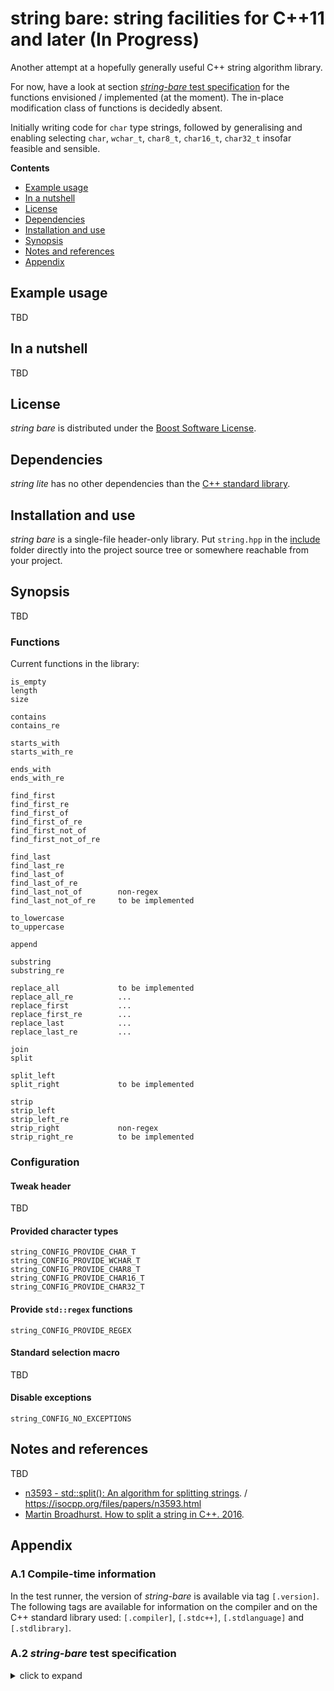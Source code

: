 # string bare: string facilities for C++11 and later (In Progress)

Another attempt at a hopefully generally useful C++ string algorithm library.

For now, have a look at section [*string-bare* test specification](#a2) for the functions envisioned / implemented (at the moment). The in-place modification class of functions is decidedly absent.

Initially writing code for `char` type strings, followed by generalising and enabling selecting `char`, `wchar_t`, `char8_t`, `char16_t`, `char32_t` insofar feasible and sensible.

**Contents**  

- [Example usage](#example-usage)
- [In a nutshell](#in-a-nutshell)
- [License](#license)
- [Dependencies](#dependencies)
- [Installation and use](#installation-and-use)
- [Synopsis](#synopsis)
- [Notes and references](#notes-and-references)
- [Appendix](#appendix)


## Example usage

TBD

## In a nutshell

TBD

## License

*string bare* is distributed under the [Boost Software License](https://github.com/martinmoene/bit-lite/blob/master/LICENSE.txt).

## Dependencies

*string lite* has no other dependencies than the [C++ standard library](http://en.cppreference.com/w/cpp/header).

## Installation and use

*string bare* is a single-file header-only library. Put `string.hpp` in the [include](include) folder directly into the project source tree or somewhere reachable from your project.

## Synopsis

TBD

### Functions

<!-- string-main.t.exe -l @ | cut --delimiter=: -f 1 |sort |uniq |clip -->
Current functions in the library:

```
is_empty
length
size

contains
contains_re

starts_with
starts_with_re

ends_with
ends_with_re

find_first
find_first_re
find_first_of
find_first_of_re
find_first_not_of
find_first_not_of_re

find_last
find_last_re
find_last_of
find_last_of_re
find_last_not_of        non-regex
find_last_not_of_re     to be implemented

to_lowercase
to_uppercase

append

substring
substring_re

replace_all             to be implemented
replace_all_re          ...
replace_first           ...
replace_first_re        ...
replace_last            ...
replace_last_re         ...

join
split

split_left
split_right             to be implemented

strip
strip_left
strip_left_re
strip_right             non-regex
strip_right_re          to be implemented
```

### Configuration

#### Tweak header

TBD

#### Provided character types

```
string_CONFIG_PROVIDE_CHAR_T
string_CONFIG_PROVIDE_WCHAR_T
string_CONFIG_PROVIDE_CHAR8_T
string_CONFIG_PROVIDE_CHAR16_T
string_CONFIG_PROVIDE_CHAR32_T
```

#### Provide `std::regex` functions

```
string_CONFIG_PROVIDE_REGEX
```

#### Standard selection macro

TBD

#### Disable exceptions

```
string_CONFIG_NO_EXCEPTIONS
```

## Notes and references

TBD

- [n3593 - std::split(): An algorithm for splitting strings](http://wg21.link/n3593). / https://isocpp.org/files/papers/n3593.html
- [Martin Broadhurst. How to split a string in C++. 2016](http://www.martinbroadhurst.com/how-to-split-a-string-in-c.html).

## Appendix

<a id="a1"></a>
### A.1 Compile-time information

In the test runner, the version of *string-bare* is available via tag `[.version]`. The following tags are available for information on the compiler and on the C++ standard library used: `[.compiler]`, `[.stdc++]`, `[.stdlanguage]` and `[.stdlibrary]`.

<a id="a2"></a>
### A.2 *string-bare* test specification

<details>
<summary>click to expand</summary>
<p>

```
length: length of given string - char *
length: length of given string - std::string
size: length of given string - char *
size: length of given string - std::string
is_empty: true if string is empty - char *
is_empty: true if string is empty - string
contains: true if string contains sub string - string-char
contains: true if string contains sub string - string-char*
contains: true if string contains sub string - string-string
contains: true if string contains sub string - string-string_view
contains: true if string contains sub string - string_view-string_view
contains: true if string contains regular expression - string-std::regex
contains_re: true if string contains regular expression - string-char*
starts_with: true if string starts with sub string - string-char
starts_with: true if string starts with sub string - string-char*
starts_with: true if string starts with sub string - string-string
starts_with: true if string starts with sub string - string-string_view
starts_with: true if string starts with sub string - string_view-string_view
starts_with: true if string starts with regular expression - string-std::regex
starts_with_re: true if string starts with regular expression - string-char*
ends_with: true if string ends with sub string - string-char
ends_with: true if string ends with sub string - string-char*
ends_with: true if string ends with sub string - string-string
ends_with: true if string ends with sub string - string-string_view
ends_with: true if string ends with sub string - string_view-string_view
ends_with: true if string ends with regular expression - string-std::regex
ends_with_re: true if string ends with regular expression - string-char*
find_first: position of sub string in string - string-char
find_first: position of sub string in string - string-char*
find_first: position of sub string in string - string-string
find_first: position of sub string in string - string-string_view
find_first: position of sub string in string_view - string_view-string_view
find_first: position of regex in string: string-std::regex
find_first_re: position of regex in string: string-char*
find_last: position of sub string in string - string-char
find_last: position of sub string in string - string-char*
find_last: position of sub string in string - string-string
find_last: position of sub string in string - string-string_view
find_last: position of sub string in string_view - string_view-string_view
find_last: position of regex in string: string-std::regex
find_last_re: position of regex in string: string-char*
find_first_of: position of character in set in string - char*-char*
find_first_of: position of character in set in string - string-char*
find_first_of: position of character in set in string - string-string
find_first_of: position of character in set in string: string-std::regex
find_first_of_re: position of character in set in string: string-char*
find_last_of: position of character in set in string - char*-char*
find_last_of: position of character in set in string - string-char*
find_last_of: position of character in set in string - string-string
find_last_of: position of character in set in string: string-std::regex
find_last_of_re: position of character in set in string: string-char*
find_first_not_of: position of character in set in string - char*-char*
find_first_not_of: position of character in set in string - string-char*
find_first_not_of: position of character in set in string - string-string
find_first_not_of: position of character in set in string: optionally use find_first_of([^...]): string-std::regex
find_first_not_of_re: position of character in set in string: optionally use find_first_of_re([^...]): string-char*
find_last_not_of: position of character in set in string - char*-char*
find_last_not_of: position of character in set in string - string-char*
find_last_not_of: position of character in set in string - string-string
find_last_not_of: position of character in set in string: optionally use find_last_of([^...]): string-std::regex[.TODO]
find_last_not_of_re: position of character in set in string: optionally find_last_of_re([^...]): string-char*[.TODO]
to_lowercase: Return string in lowercase - char*
to_lowercase: Return string in lowercase - string
to_lowercase: Return string in lowercase - string_view
to_uppercase: Return string in uppercase - char*
to_uppercase: Return string in uppercase - string
to_uppercase: Return string in uppercase - string_view
append: Return string with second string append to first string - string-char*
append: Return string with second string append to first string - string-string
append: Return string with second string append to first string - string-string_view
substring: Return substring given position and length - char*-pos
substring: Return substring given position and length - string-pos
substring: Return substring given position and length - string_view-pos
substring: Return substring given regex - string-regex
substring_re: Return substring given regex - string-char*
strip_left: Remove characters in set from left of string [" \t\n"] - C-string
strip_left: Remove characters in set from left of string [" \t\n"] - string
strip_left: Remove characters in set from left of string [" \t\n"] - other
strip_left: Remove characters in regex from left of string - string-regex
strip_left_re: Remove characters in regex from left of string - string-char*
strip_right: Remove characters in set from right of string [" \t\n"] - string
strip_right: Remove characters in set from right of string [" \t\n"] - other
strip_right: Remove characters in regex from right of string - string-regex[.TODO]
strip_right_re: Remove characters in regex from right of string - string-char*[.TODO]
strip: Remove characters in set from left and right of string [" \t\n"] - string
strip: Remove characters in set from left and right of string [" \t\n"] - other
strip: Remove characters in regex from left and right of string - string-regex[.TODO]
strip_re: Remove characters in regex from left and right of string - string-char*[.TODO]
string_view: ...[.TODO]
replace_all: Return string with all occurrences of sub string changed - char*-char*[.TODO]
replace_all: Return string with all occurrences of sub string changed - string-string[.TODO]
replace_all: Return string with all occurrences of sub string changed - string-string_view[.TODO]
replace_all: Return string with all occurrences of regex changed - string-regex[.TODO]
replace_all_re: Return string with all occurrences of regex changed - string-char*[.TODO]
replace_first: Return string with first occurrence of sub string changed - char*-char*[.TODO]
replace_first: Return string with first occurrence of sub string changed - string-string[.TODO]
replace_first: Return string with first occurrence of sub string changed - string-string_view[.TODO]
replace_first: Return string with first occurrence of sub string changed - string_view-string_view[.TODO]
replace_first: Return string with first occurrence of regex changed - string-regex[.TODO]
replace_first_re: Return string with first occurrence of regex changed - string-char*[.TODO]
replace_last: Return string with last occurrence of sub string changed - char*-char*[.TODO]
replace_last: Return string with last occurrence of sub string changed - string-string[.TODO]
replace_last: Return string with last occurrence of sub string changed - string-string_view[.TODO]
replace_last: Return string with last occurrence of sub string changed - string_view-string_view[.TODO]
replace_last: Return string with last occurrence of regex changed - string-regex[.TODO]
replace_last_re: Return string with last occurrence of regex changed - string-char*[.TODO]
join: Join strings from collection into a string separated by given separator
split: Split string into vector of string_view given delimiter - literal_delimiter
split_left: Split string into two-element tuple given delimiter - forward - xxx_delimiter
split_right: Split string into two-element tuple given delimiter - reverse - xxx_delimiter
tweak header: Reads tweak header if supported [tweak]
```

</p>
</details>
